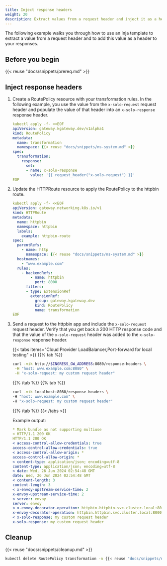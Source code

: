 ```yaml
---
title: Inject response headers
weight: 20
description: Extract values from a request header and inject it as a header to your response. 
---
```


The following example walks you through how to use an Inja template to extract a value from a request header and to add this value as a header to your responses. 

## Before you begin

{{< reuse "docs/snippets/prereq.md" >}}

## Inject response headers
   
1. Create a RoutePolicy resource with your transformation rules. In the following example, you use the value from the `x-solo-request` request header and populate the value of that header into an `x-solo-response` response header.
   
   ```yaml
   kubectl apply -f- <<EOF
   apiVersion: gateway.kgateway.dev/v1alpha1
   kind: RoutePolicy
   metadata:
     name: transformation
     namespace: {{< reuse "docs/snippets/ns-system.md" >}}
   spec:
     transformation:
       response:
         set:
         - name: x-solo-response
           value: '{{ request_header("x-solo-request") }}' 
   EOF
   ```

2. Update the HTTPRoute resource to apply the RoutePolicy to the httpbin route.

   ```yaml
   kubectl apply -f- <<EOF
   apiVersion: gateway.networking.k8s.io/v1
   kind: HTTPRoute
   metadata:
     name: httpbin
     namespace: httpbin
     labels:
       example: httpbin-route
   spec:
     parentRefs:
       - name: http
         namespace: {{< reuse "docs/snippets/ns-system.md" >}}
     hostnames:
       - "www.example.com"
     rules:
       - backendRefs:
           - name: httpbin
             port: 8000
         filters:
         - type: ExtensionRef
           extensionRef:
             group: gateway.kgateway.dev
             kind: RoutePolicy
             name: transformation
   EOF
   ```

3. Send a request to the httpbin app and include the `x-solo-request` request header. Verify that you get back a 200 HTTP response code and that the value of the `x-solo-request` header was added to the `x-solo-response` response header. 
   
   {{< tabs items="Cloud Provider LoadBalancer,Port-forward for local testing" >}}
   {{% tab %}}
   ```sh
   curl -vik http://$INGRESS_GW_ADDRESS:8080/response-headers \
    -H "host: www.example.com:8080" \
    -H "x-solo-request: my custom request header" 
   ```
   {{% /tab %}}
   {{% tab %}}
   ```sh
   curl -vik localhost:8080/response-headers \
   -H "host: www.example.com" \
   -H "x-solo-request: my custom request header"
   ```
   {{% /tab %}}
   {{< /tabs >}}
   
   Example output: 
   ```yaml {linenos=table,hl_lines=[20,21],linenostart=1}
   * Mark bundle as not supporting multiuse
   < HTTP/1.1 200 OK
   HTTP/1.1 200 OK
   < access-control-allow-credentials: true
   access-control-allow-credentials: true
   < access-control-allow-origin: *
   access-control-allow-origin: *
   < content-type: application/json; encoding=utf-8
   content-type: application/json; encoding=utf-8
   < date: Wed, 26 Jun 2024 02:54:48 GMT
   date: Wed, 26 Jun 2024 02:54:48 GMT
   < content-length: 3
   content-length: 3
   < x-envoy-upstream-service-time: 2
   x-envoy-upstream-service-time: 2
   < server: envoy
   server: envoy
   < x-envoy-decorator-operation: httpbin.httpbin.svc.cluster.local:8000/*
   x-envoy-decorator-operation: httpbin.httpbin.svc.cluster.local:8000/*
   < x-solo-response: my custom request header
   x-solo-response: my custom request header
   ```
   
## Cleanup

{{< reuse "docs/snippets/cleanup.md" >}}

```sh
kubectl delete RoutePolicy transformation -n {{< reuse "docs/snippets/ns-system.md" >}}
```
   
